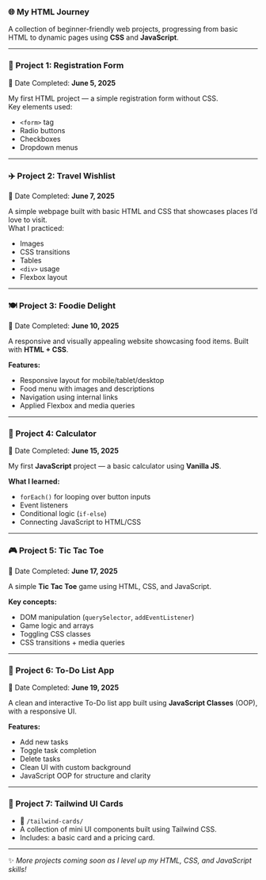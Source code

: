 ### 🌐 My HTML Journey

A collection of beginner-friendly web projects, progressing from basic HTML to dynamic pages using **CSS** and **JavaScript**.

---

### 📄 Project 1: Registration Form  
📅 Date Completed: **June 5, 2025**

My first HTML project — a simple registration form without CSS.  
Key elements used:
- `<form>` tag  
- Radio buttons  
- Checkboxes  
- Dropdown menus

---

### ✈️ Project 2: Travel Wishlist  
📅 Date Completed: **June 7, 2025**

A simple webpage built with basic HTML and CSS that showcases places I’d love to visit.  
What I practiced:
- Images  
- CSS transitions  
- Tables  
- `<div>` usage  
- Flexbox layout

---

### 🍽️ Project 3: Foodie Delight  
📅 Date Completed: **June 10, 2025**

A responsive and visually appealing website showcasing food items. Built with **HTML + CSS**.

**Features:**
- Responsive layout for mobile/tablet/desktop  
- Food menu with images and descriptions  
- Navigation using internal links  
- Applied Flexbox and media queries

---

### 🧮 Project 4: Calculator  
📅 Date Completed: **June 15, 2025**

My first **JavaScript** project — a basic calculator using **Vanilla JS**.

**What I learned:**
- `forEach()` for looping over button inputs  
- Event listeners  
- Conditional logic (`if-else`)  
- Connecting JavaScript to HTML/CSS

---

### 🎮 Project 5: Tic Tac Toe  
📅 Date Completed: **June 17, 2025**

A simple **Tic Tac Toe** game using HTML, CSS, and JavaScript.

**Key concepts:**
- DOM manipulation (`querySelector`, `addEventListener`)  
- Game logic and arrays  
- Toggling CSS classes  
- CSS transitions + media queries

---

### 📝 Project 6: To-Do List App  
📅 Date Completed: **June 19, 2025**

A clean and interactive To-Do list app built using **JavaScript Classes** (OOP), with a responsive UI.

**Features:**
- Add new tasks  
- Toggle task completion  
- Delete tasks  
- Clean UI with custom background  
- JavaScript OOP for structure and clarity

---

### 🧩 Project 7: Tailwind UI Cards
- 📁 `/tailwind-cards/`
- A collection of mini UI components built using Tailwind CSS.
- Includes: a basic card and a pricing card.

---

✨ _More projects coming soon as I level up my HTML, CSS, and JavaScript skills!_
